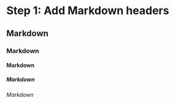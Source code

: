 # Step 1: Add Markdown headers
## Markdown
### Markdown
#### Markdown
##### Markdown
###### Markdown
